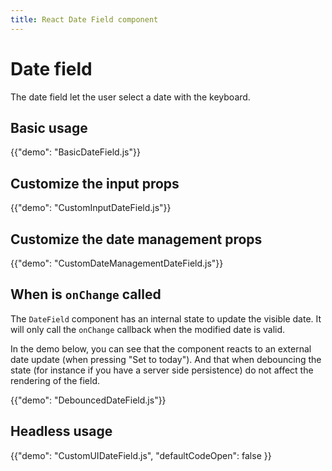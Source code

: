 ```yaml
---
title: React Date Field component
---
```


# Date field

<p class="description">The date field let the user select a date with the keyboard.</p>

## Basic usage

{{"demo": "BasicDateField.js"}}

## Customize the input props

{{"demo": "CustomInputDateField.js"}}

## Customize the date management props

{{"demo": "CustomDateManagementDateField.js"}}

## When is `onChange` called

The `DateField` component has an internal state to update the visible date.
It will only call the `onChange` callback when the modified date is valid.

In the demo below, you can see that the component reacts to an external date update (when pressing "Set to today").
And that when debouncing the state (for instance if you have a server side persistence) do not affect the rendering of the field.

{{"demo": "DebouncedDateField.js"}}

## Headless usage

{{"demo": "CustomUIDateField.js", "defaultCodeOpen": false }}
